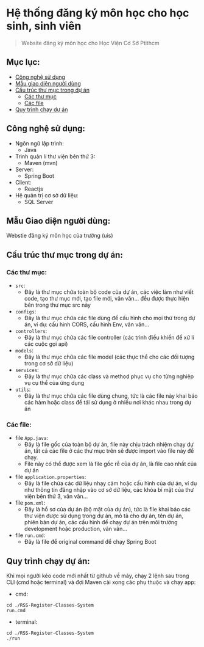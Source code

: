 # Hệ thống đăng ký môn học cho học sinh, sinh viên

> Website đăng ký môn học cho Học Viện Cơ Sở Ptithcm

## Mục lục:
- [Công nghệ sử dụng](#used-techs)
- [Mẫu giao diện người dùng](#ui-template)
- [Cấu trúc thư mục trong dự án](#folder-structure)
  - [Các thư mục](#folder-structure-folders)
  - [Các file](#folder-structure-files)
- [Quy trình chạy dự án](#app-running-procedure)

## Công nghệ sử dụng: <a name="used-techs"></a>
- Ngôn ngữ lập trình:
  - Java 
- Trình quản lí thư viện bên thứ 3:
  - Maven (mvn)
- Server:
  - Spring Boot
- Client:
  - Reactjs
- Hệ quản trị cơ sở dữ liệu:
  - SQL Server

## Mẫu Giao diện người dùng: <a name="ui-template"></a>
Webstie đăng ký môn học của trường (uis)

## Cấu trúc thư mục trong dự án: <a name="folder-structure"></a>

### Các thư mục: <a name="folder-structure-folders"></a>
- `src`:
  - Đây là thư mục chứa toàn bộ code của dự án, các việc làm như viết code, tạo thư mục mới, tạo file mới, vân vân... đều được thực hiện bên trong thư mục src này
- `configs`:
  - Đây là thư mục chứa các file dùng để cấu hình cho mọi thứ trong dự án, ví dụ: cấu hình CORS, cấu hình Env, vân vân...
- `controllers`:
  - Đây là thư mục chứa các file controller (các trình điều khiển để xử lí các cuộc gọi api)
- `models`:
  - Đây là thư mục chứa các file model (các thực thể cho các đối tượng trong cơ sở dữ liệu)
- `services`:
  - Đây là thư mục chứa các class và method phục vụ cho từng nghiệp vụ cụ thể của ứng dụng
- `utils`:
  - Đây là thư mục chứa các file dùng chung, tức là các file này khai báo các hàm hoặc class để tái sử dụng ở nhiều nơi khác nhau trong dự án 

### Các file: <a name="folder-structure-files"></a>
- file `App.java`:
  - Đây là file gốc của toàn bộ dự án, file này chịu trách nhiệm chạy dự án, tất cả các file ở các thư mục trên sẽ được import vào file này để chạy.
  - File này có thể được xem là file gốc rễ của dự án, là file cao nhất của dự án
- file `application.properties`:
  - Đây là file chứa các dữ liệu nhạy cảm hoặc cấu hình của dự án, ví dụ như thông tin đăng nhập vào cơ sở dữ liệu, các khóa bí mật của thư viện bên thứ 3, vân vân...
- file `pom.xml`:
  - Đây là hồ sơ của dự án (bộ mặt của dự án), tức là file khai báo các thư viện được sử dụng trong dự án, mô tả cho dự án, tên dự án, phiên bản dự án, các cấu hình để chạy dự án trên môi trường development hoặc production, vân vân...
- file `run.cmd`:
  - Đây là file để original command để chạy Spring Boot

## Quy trình chạy dự án: <a name="app-running-procedure"></a>
Khi mọi người kéo code mới nhất từ github về máy, chạy 2 lệnh sau trong CLI (cmd hoặc terminal) và đợi Maven cài xong các phụ thuộc và chạy app:
- cmd:
```
cd ./RSS-Register-Classes-System
run.cmd
```
  - terminal:
```
cd ./RSS-Register-Classes-System
./run
```